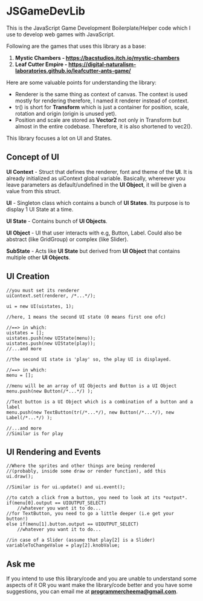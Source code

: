 JSGameDevLib
==========
 
This is the JavaScript Game Development Boilerplate/Helper code which I use to develop web games with JavaScript.

Following are the games that uses this library as a base:
1. **Mystic Chambers - https://bacstudios.itch.io/mystic-chambers**
2. **Leaf Cutter Empire - https://digital-naturalism-laboratories.github.io/leafcutter-ants-game/**

Here are some valuable points for understanding the library:
* Renderer is the same thing as context of canvas. The context is used mostly for rendering therefore, I named it renderer instead of context.
* tr() is short for **Transform** which is just a container for position, scale, rotation and origin (origin is unused yet).
* Position and scale are stored as **Vector2** not only in Transform but almost in the entire codebase. Therefore, it is also shortened to vec2().

This library focuses a lot on UI and States.

Concept of UI
--------

**UI Context** - Struct that defines the renderer, font and theme of the **UI**. It is already initialized as uiContext global variable. Basically, whereever you leave parameters as default/undefined in the **UI Object**, it will be given a value from this struct.

**UI** - Singleton class which contains a bunch of **UI States**. Its purpose is to display 1 UI State at a time.

**UI State** - Contains bunch of **UI Objects**.

**UI Object** - UI that user interacts with e.g, Button, Label. Could also be abstract (like GridGroup) or complex (like Slider).

**SubState** - Acts like **UI State** but derived from **UI Object** that contains multiple other **UI Objects**.

UI Creation
--------
```
//you must set its renderer
uiContext.set(renderer, /*...*/);

ui = new UI(uistates, 1);

//here, 1 means the second UI state (0 means first one ofc)

//==> in which:
uistates = [];
uistates.push(new UIState(menu));
uistates.push(new UIState(play));
//...and more

//the second UI state is 'play' so, the play UI is displayed.

//==> in which:
menu = [];

//menu will be an array of UI Objects and Button is a UI Object
menu.push(new Button(/*...*/) );

//Text button is a UI Object which is a combination of a button and a label
menu.push(new TextButton(tr(/*...*/), new Button(/*...*/), new Label(/*...*/) );

//...and more
//Similar is for play
```

UI Rendering and Events
--------
```
//Where the sprites and other things are being rendered
//(probably, inside some draw or render function), add this
ui.draw();

//Similar is for ui.update() and ui.event();

//to catch a click from a button, you need to look at its *output*.
if(menu[0].output == UIOUTPUT_SELECT)
    //whatever you want it to do...
//for TextButton, you need to go a little deeper (i.e get your button!)
else if(menu[1].button.output == UIOUTPUT_SELECT)
    //whatever you want it to do...

//in case of a Slider (assume that play[2] is a Slider)
variableToChangeValue = play[2].knobValue;
```

Ask me
--------

If you intend to use this library/code and you are unable to understand some aspects of it OR you want make the library/code better and you have some suggestions, you can email me at **programmercheema@gmail.com**.
